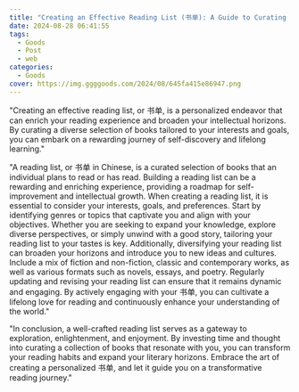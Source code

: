 ```yaml
---
title: "Creating an Effective Reading List (书单): A Guide to Curating Your Personal Library"
date: 2024-08-28 06:41:55
tags:
  - Goods
  - Post
  - web
categories:
  - Goods
cover: https://img.ggggoods.com/2024/08/645fa415e86947.png
---
```


"Creating an effective reading list, or 书单, is a personalized endeavor that can enrich your reading experience and broaden your intellectual horizons. By curating a diverse selection of books tailored to your interests and goals, you can embark on a rewarding journey of self-discovery and lifelong learning."

"A reading list, or 书单 in Chinese, is a curated selection of books that an individual plans to read or has read. Building a reading list can be a rewarding and enriching experience, providing a roadmap for self-improvement and intellectual growth. When creating a reading list, it is essential to consider your interests, goals, and preferences. Start by identifying genres or topics that captivate you and align with your objectives. Whether you are seeking to expand your knowledge, explore diverse perspectives, or simply unwind with a good story, tailoring your reading list to your tastes is key. Additionally, diversifying your reading list can broaden your horizons and introduce you to new ideas and cultures. Include a mix of fiction and non-fiction, classic and contemporary works, as well as various formats such as novels, essays, and poetry. Regularly updating and revising your reading list can ensure that it remains dynamic and engaging. By actively engaging with your 书单, you can cultivate a lifelong love for reading and continuously enhance your understanding of the world."

"In conclusion, a well-crafted reading list serves as a gateway to exploration, enlightenment, and enjoyment. By investing time and thought into curating a collection of books that resonate with you, you can transform your reading habits and expand your literary horizons. Embrace the art of creating a personalized 书单, and let it guide you on a transformative reading journey."

